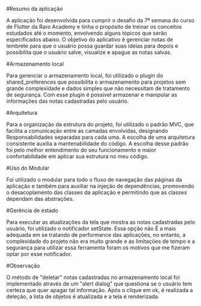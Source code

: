 #Resumo da aplicação

A aplicação foi desenvolvida para cumprir o desafio da 7ª semana do curso de Flutter da Raro Academy e tinha o propósito de treinar
os conceitos estudados até o momento, envolvendo alguns tópicos que serão especificados abaixo.
O objetivo do aplicativo é gerenciar notas de lembrete para que o usuário possa guardar suas ideias para depois e possibilita que o
usuário salve, visualize e apague as notas salvas.

#Armazenamento local

Para gerenciar o armazenamento local, foi utilizado o plugin do shared_preferences que possibilita o armazenamento para projetos sem
grande complexidade e dados simples que não necessitam de tratamento de segurança. Com esse plugin é possível armazenar e manipular
as informações das notas cadastradas pelo usuário.

#Arquitetura

Para a organização da estrutura do projeto, foi utilizado o padrão MVC, que facilita a comunicação entre as camadas envolvidas, designando
Responsabilidades separadas para cada uma. A escolha de uma arquitetura consistente auxilia a mantenabilidade do código.
A escolha desse padrão foi pelo melhor entendimento do seu funcionamento e maior confortabilidade em aplicar sua estrutura no meu código.

#Uso do Modular

Foi utilizado o modular para todo o fluxo de navegação das páginas da aplicação e também para auxiliar na injeção de dependências,
promovendo o desacoplamento das classes da aplicação e permitindo que as classes dependam das abstrações.

#Gerência de estado

Para executar as atualizações da tela que mostra as notas cadastradas pelo usuário, foi utilizado o notificador setState. Essa opção não
É a mais adequada em se tratando de performance das aplicações, no entanto, a complexidade do projeto não era muito grande e as limitações
de tempo e a segurança para utilizar essa ferramenta foram os motivos que me fizeram optar por esse notificador.

#Observação

O método de "deletar" notas cadastradas no armazenamento local foi implementado através de um "alert dialog" que questiona se o usuário
tem certeza que quer apagar tal informação. Após o clique em ok, é realizada a deleção, a lista de objetos é atualizada e a tela é renderizada.


